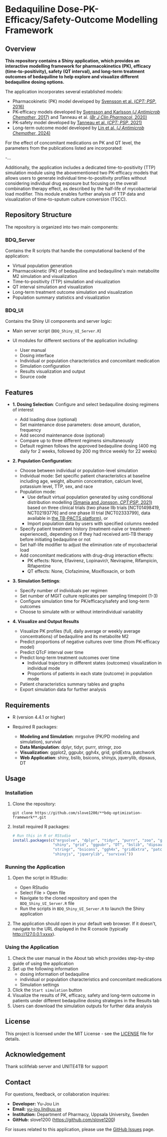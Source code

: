 # Bedaquiline Dose-PK-Efficacy/Safety-Outcome Modelling Framework

## Overview
**This repository contains a Shiny application, which provides an interactive modelling framework for pharmacokinetics (PK), efficacy (time-to-positivity), safety (QT interval), and long-term treatment outcomes of bedaquiline to help explore and visualize different bedaquiline dosing options.**

The application incorporates several established models:
- Pharmacokinetic (PK) model developed by [Svensson et al. (*CPT: PSP*, 2016)](10.1002/psp4.12147)
- PK-efficacy models developed by [Svensson and Karlsson (*J Antimicrob Chemother*, 2017)](10.1093/jac/dkx317) and Tanneau et al. [(*Br J Clin Pharmacol*, 2020)](10.1111/bcp.14199)
- PK-safety model developed by [Tanneau et al. (*CPT: PSP*, 2021)](10.1002/psp4.12722)
- Long-term outcome model developed by [Lin et al. (*J Antimicrob Chemother*, 2024)](10.1093/jac/dkae256)

For the effect of concomitant medications on PK and QT level, the parameters from the publications listed are incorporated:

-...

Additionally, the application includes a dedicated time-to-positivity (TTP) simulation module using the abovementioned two PK-efficacy models that allows users to generate individual time-to-positivity profiles without considering individual drug exposure but focusing on the overall combination therapy effect, as described by the half-life of mycobacterial load modifier. This module enables further analysis of TTP data and visualization of time-to-sputum culture conversion (TSCC).

## Repository Structure

The repository is organized into two main components:

### BDQ_Server
Contains the R scripts that handle the computational backend of the application:
- Virtual population generation
- Pharmacokinetic (PK) of bedaquiline and bedaquiline's main metabolite M2 simulation and visualization
- Time-to-positivity (TTP) simulation and visualization
- QT interval simulation and visualization
- Long-term treatment outcome simulation and visualization
- Population summary statistics and visualization

### BDQ_UI
Contains the Shiny UI components and server logic:
- Main server script (`BDQ_Shiny_UI_Server.R`)
- UI modules for different sections of the application including:

  - User manual
  - Dosing interface
  - Individual or population characteristics and concomitant medication
  - Simulation configuration
  - Results visualization and output
  - Source code

## Features

- **1.  Dosing Selection**: Configure and select bedaquiline dosing regimens of interest
  - Add loading dose (optional)
  - Set maintenance dose parameters: dose amount, duration, frequency
  - Add second maintenance dose (optional)
  - Compare up to three different regimens simultaneously
  - Default regimen follows the approved bedaquiline dosing (400 mg daily for 2 weeks, followed by 200 mg thrice weekly for 22 weeks)

- **2.  Population Configuration**:
  - Choose between individual or population-level simulation
  - Individual mode: Set specific patient characteristics at baseline including age, weight, albumin concentration, calcium level, potassium level, TTP, sex, and race
  - Population mode:
      - Use default virtual population generated by using conditional distribution modelling [(Smania and Jonsson, *CPT:PSP*, 2021)](10.1002/psp4.12613)
        based on three clinical trials (two phase IIb trials [NCT01498419, NCT02193776] and one phase III trial [NCT02333799],
        data available in [the TB-PACTS platform](https://c-path.org/tools-platforms/tb-pacts/)), or
      - Import population data by users with specified columns needed
  - Specify patient treatment history (treatment-naïve or treatment-experienced), depending on if they had received anti-TB therapy before initiating bedaquiline or not
  - Set half-life modifier to adjust the elimination rate of mycobacterial load
  - Add concomitant medications with drug-drug interaction effects:
    - PK effects: None, Efavirenz, Lopinavir/r, Nevirapine, Rifampicin, Rifapentine
    - QT effects: None, Clofazimine, Moxifloxacin, or both

- **3.  Simulation Settings**:
  - Specify number of individuals per regimen
  - Set number of MGIT culture replicates per sampling timepoint (1-3)
  - Configure simulation time for PK/efficacy/safety and long-term outcomes
  - Choose to simulate with or without interindividual variability

- **4.  Visualize and Output Results** 
  - Visualize PK profiles (full, daily average or weekly average concentrations) of bedaquiline and its metabolite M2
  - Predict proportions of negative cultures over time (from PK-efficacy model)
  - Predict QTcF interval over time
  - Predict long-term treatment outcomes over time
    - Individual trajectory in different states (outcomes) visualization in individual mode
    - Proportions of patients in each state (outcome) in population mode
  - Patient characteristics summary tables and graphs
  - Export simulation data for further analysis

## Requirements
- R (version 4.4.1 or higher)

- Required R packages:
  - **Modeling and Simulation**: mrgsolve (PK/PD modeling and simulation), survival
  - **Data Manipulation**: dplyr, tidyr, purrr, stringr, zoo
  - **Visualization**: ggplot2, ggpubr, ggh4x, grid, gridExtra, patchwork
  - **Web Application**: shiny, bslib, bsicons, shinyjs, jquerylib, dipsaus, DT

## Usage

### Installation

1. Clone the repository:
   ```
   git clone https://github.com/slove1200/**bdq-optimization-framework**.git
   ```

2. Install required R packages:
   ```R
   # Run this in R or RStudio
   install.packages(c("mrgsolve", "dplyr", "tidyr", "purrr", "zoo", "ggplot2", 
                     "shiny", "grid", "ggpubr", "DT", "bslib", "dipsaus", 
                     "stringr", "bsicons", "ggh4x", "gridExtra", "patchwork", 
                     "shinyjs", "jquerylib", "survival"))
   ```

### Running the Application
1. Open the script in RStudio:
   - Open RStudio
   - Select File > Open file
   - Navigate to the cloned repository and open the `BDQ_Shiny_UI_Server.R` file
   - Run the scripts in `BDQ_Shiny_UI_Server.R` to launch the Shiny application

2. The application should open in your default web browser. If it doesn't, navigate to the URL displayed in the R console (typically http://127.0.0.1:xxxx).

### Using the Application
1. Check the user manual in the About tab which provides step-by-step guide of using the application
2. Set up the following information
   - dosing information of bedaquiline
   - individual or population characteristics and concomitant medications
   - Simulation settings
4. Click the `Start simulation` button
5. Visualize the results of PK, efficacy, safety and long-term outcome in patients under different bedaquiline dosing strategies in the Results tab
6. Users can download the simulation outputs for further data analysis

## License
This project is licensed under the MIT License - see the [LICENSE](LICENSE) file for details.

## Acknowledgement
Thank scilifelab server and UNITE4TB for support


## Contact
For questions, feedback, or collaboration inquiries:

- **Developer:** Yu-Jou Lin
- **Email:** yu-jou.lin@uu.se
- **Institution:** Department of Pharmacy, Uppsala University, Sweden
- **GitHub:** slove1200 (https://github.com/slove1200)

For issues related to this application, please use the [GitHub Issues](https://github.com/slove1200/**bdq-optimization-framework**/issues) page. 
